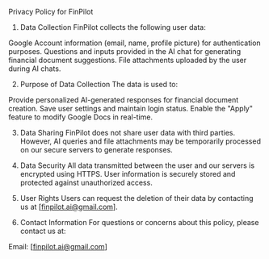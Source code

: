 Privacy Policy for FinPilot

1. Data Collection
FinPilot collects the following user data:

Google Account information (email, name, profile picture) for authentication purposes.
Questions and inputs provided in the AI chat for generating financial document suggestions.
File attachments uploaded by the user during AI chats.

2. Purpose of Data Collection
The data is used to:

Provide personalized AI-generated responses for financial document creation.
Save user settings and maintain login status.
Enable the "Apply" feature to modify Google Docs in real-time.

3. Data Sharing
FinPilot does not share user data with third parties. However, AI queries and file attachments may be temporarily processed on our secure servers to generate responses.

4. Data Security
All data transmitted between the user and our servers is encrypted using HTTPS. User information is securely stored and protected against unauthorized access.

5. User Rights
Users can request the deletion of their data by contacting us at [finpilot.ai@gmail.com].

6. Contact Information
For questions or concerns about this policy, please contact us at:

Email: [finpilot.ai@gmail.com]